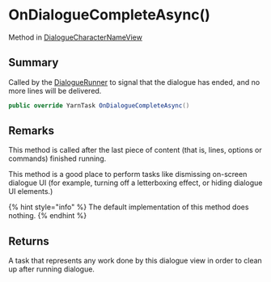 # OnDialogueCompleteAsync()

Method in [DialogueCharacterNameView](yarn.unity.dialoguecharacternameview.md)

## Summary

Called by the [DialogueRunner](yarn.unity.dialoguerunner.md) to signal that the dialogue has ended, and no more lines will be delivered.

```csharp
public override YarnTask OnDialogueCompleteAsync()
```

## Remarks

This method is called after the last piece of content (that is, lines, options or commands) finished running.

This method is a good place to perform tasks like dismissing on-screen dialogue UI (for example, turning off a letterboxing effect, or hiding dialogue UI elements.)

{% hint style="info" %}
The default implementation of this method does nothing.
{% endhint %}

## Returns

A task that represents any work done by this dialogue view in order to clean up after running dialogue.
